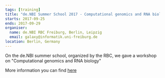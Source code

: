 ```yaml
---
tags: [training]
title: "de.NBI Summer School 2017 - Computational genomics and RNA biology"
starts: 2017-09-25
ends: 2017-09-29
organiser:
  name: de.NBI RBC Freiburg, Berlin, Leipzig
  email: galaxy@informatik.uni-freiburg.de
location: Berlin, Germany
---
```


On the de.NBI summer school, organized by the RBC, we gave a workshop on "Computational genomics and RNA biology"

More information you can find [here](http://www.denbi.de/22-training-cat/training-courses/278-de-nbi-summer-school-computational-genomics-and-rna-biology)